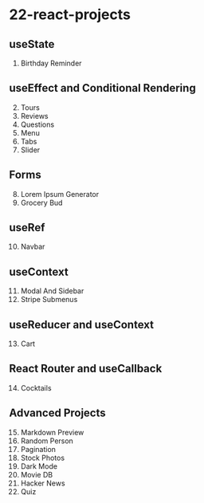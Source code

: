 # 22-react-projects

## useState

1. Birthday Reminder

## useEffect and Conditional Rendering

2. Tours
3. Reviews
4. Questions
5. Menu
6. Tabs
7. Slider

## Forms

8. Lorem Ipsum Generator
9. Grocery Bud

## useRef

10. Navbar

## useContext

11. Modal And Sidebar
12. Stripe Submenus

## useReducer and useContext

13. Cart

## React Router and useCallback

14. Cocktails

## Advanced Projects 

15. Markdown Preview
16. Random Person
17. Pagination
18. Stock Photos
19. Dark Mode
20. Movie DB
21. Hacker News
22. Quiz
